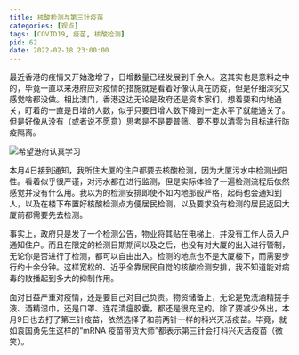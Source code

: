 ```yaml
---
title: 核酸检测与第三针疫苗
categories: [观点]
tags: [COVID19, 疫苗, 核酸检测]
pid: 62
date: 2022-02-18 23:00:00
---
```


最近香港的疫情又开始激增了，日增数量已经发展到千余人。这其实也是意料之中的，毕竟一直以来港府应对疫情的措施就是看着好像认真在防疫，但是仔细深究又感觉啥都没做。相比澳门，香港这边无论是政府还是资本家们，想着要和内地通关，盯着的一直是日增的人数，似乎只要日增人数下降到一定水平了就能通关了。但是好像从没有（或者说不愿意）思考是不是要普筛、要不要以清零为目标进行防疫隔离。

![希望港府认真学习](https://cos.pinlyu.com/posts/2022/62-China_experience.webp#550x)
<!-- more -->

本月4日接到通知，我所住大厦的住户都要去核酸检测，因为大厦污水中检测出阳性。看着似乎很严谨，对污水都在进行监测，但是实际体验了一遍检测流程后依然感觉并没有什么用。我以为的检测安排即使不如内地那般严格，起码也会通知到人，以及在楼下布置好核酸检测点方便居民检测，以及要求没有检测的居民返回大厦前都需要先去检测。

事实上，政府只是发了一个检测公告，物业将其贴在电梯上，并没有工作人员入户通知住户。而且在限定的检测日期期间以及之后，也没有对大厦的出入进行管制，无论你是否进行了检测，都可以自由出入。检测的地点也不是大厦楼下，而需要步行约十余分钟。这样宽松的、近乎全靠居民自觉的核酸检测安排，我不知道能对病毒的散播起到多大的抑制作用。

面对日益严重对疫情，还是要自己对自己负责。物资储备上，无论是免洗酒精搓手液、酒精湿巾，还是口罩、连花清瘟胶囊，都还是很充足的。除了要减少外出，本月9日也去打了第三针疫苗，依然选择了和前两针一样的科兴灭活疫苗。毕竟，就如袁国勇先生这样的“mRNA 疫苗带货大师”都表示第三针会打科兴灭活疫苗（微笑）。